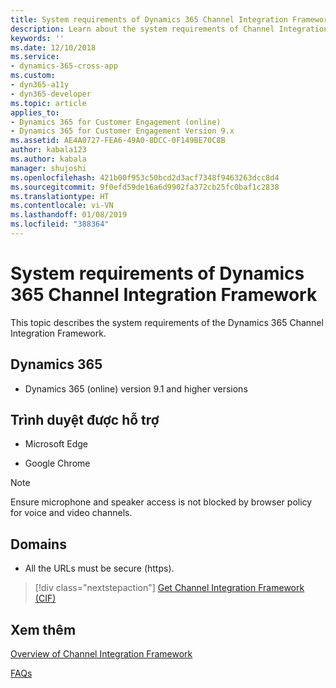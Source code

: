 ```yaml
---
title: System requirements of Dynamics 365 Channel Integration Framework (CIF) | Microsoft Docs
description: Learn about the system requirements of Channel Integration Framework (CIF) for Microsoft Dynamics 365 and how to get started using it.
keywords: ''
ms.date: 12/10/2018
ms.service:
- dynamics-365-cross-app
ms.custom:
- dyn365-a11y
- dyn365-developer
ms.topic: article
applies_to:
- Dynamics 365 for Customer Engagement (online)
- Dynamics 365 for Customer Engagement Version 9.x
ms.assetid: AE4A0727-FEA6-49A0-8DCC-0F149BE70C8B
author: kabala123
ms.author: kabala
manager: shujoshi
ms.openlocfilehash: 421b00f953c50bcd2d3acf7348f9463263dcc8d4
ms.sourcegitcommit: 9f0efd59de16a6d9902fa372cb25fc0baf1c2838
ms.translationtype: HT
ms.contentlocale: vi-VN
ms.lasthandoff: 01/08/2019
ms.locfileid: "388364"
---
```

# <a name="system-requirements-of-dynamics-365-channel-integration-framework"></a>System requirements of Dynamics 365 Channel Integration Framework

This topic describes the system requirements of the Dynamics 365 Channel Integration Framework.

## <a name="dynamics-365"></a>Dynamics 365

- Dynamics 365 (online) version 9.1 and higher versions

## <a name="supported-browsers"></a>Trình duyệt được hỗ trợ

- Microsoft Edge

- Google Chrome

> [!NOTE]
> Ensure microphone and speaker access is not blocked by browser policy for voice and video channels.

## <a name="domains"></a>Domains

- All the URLs must be secure (https).

> [!div class="nextstepaction"]
> [Get Channel Integration Framework (CIF)](get-channel-integration-framework.md)


## <a name="see-also"></a>Xem thêm

[Overview of Channel Integration Framework](overview-channel-integration-framework.md)

[FAQs](faq-channel-integration-framework.md)
